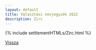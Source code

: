 ```yaml
---
layout: default
title: Választási névjegyzék 2022
description: Zirc
---
```


{% include settlementHTMLs/Zirc.html %}

[Vissza](./)